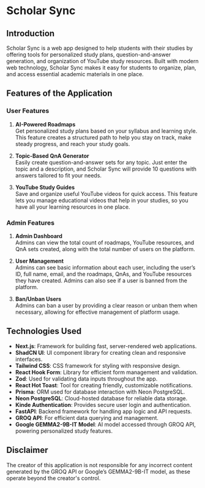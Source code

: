 # Scholar Sync

## Introduction

Scholar Sync is a web app designed to help students with their studies by offering tools for personalized study plans, question-and-answer generation, and organization of YouTube study resources. Built with modern web technology, Scholar Sync makes it easy for students to organize, plan, and access essential academic materials in one place.

## Features of the Application

### User Features

1. **AI-Powered Roadmaps**  
   Get personalized study plans based on your syllabus and learning style. This feature creates a structured path to help you stay on track, make steady progress, and reach your study goals.

2. **Topic-Based QnA Generator**  
   Easily create question-and-answer sets for any topic. Just enter the topic and a description, and Scholar Sync will provide 10 questions with answers tailored to fit your needs.

3. **YouTube Study Guides**  
   Save and organize useful YouTube videos for quick access. This feature lets you manage educational videos that help in your studies, so you have all your learning resources in one place.

### Admin Features

1. **Admin Dashboard**  
   Admins can view the total count of roadmaps, YouTube resources, and QnA sets created, along with the total number of users on the platform.

2. **User Management**  
   Admins can see basic information about each user, including the user’s ID, full name, email, and the roadmaps, QnAs, and YouTube resources they have created. Admins can also see if a user is banned from the platform.

3. **Ban/Unban Users**  
   Admins can ban a user by providing a clear reason or unban them when necessary, allowing for effective management of platform usage.

## Technologies Used

- **Next.js**: Framework for building fast, server-rendered web applications.
- **ShadCN UI**: UI component library for creating clean and responsive interfaces.
- **Tailwind CSS**: CSS framework for styling with responsive design.
- **React Hook Form**: Library for efficient form management and validation.
- **Zod**: Used for validating data inputs throughout the app.
- **React Hot Toast**: Tool for creating friendly, customizable notifications.
- **Prisma**: ORM used for database interaction with Neon PostgreSQL.
- **Neon PostgreSQL**: Cloud-hosted database for reliable data storage.
- **Kinde Authentication**: Provides secure user login and authentication.
- **FastAPI**: Backend framework for handling app logic and API requests.
- **GROQ API**: For efficient data querying and management.
- **Google GEMMA2-9B-IT Model**: AI model accessed through GROQ API, powering personalized study features.

## Disclaimer

The creator of this application is not responsible for any incorrect content generated by the GROQ API or Google’s GEMMA2-9B-IT model, as these operate beyond the creator's control.

